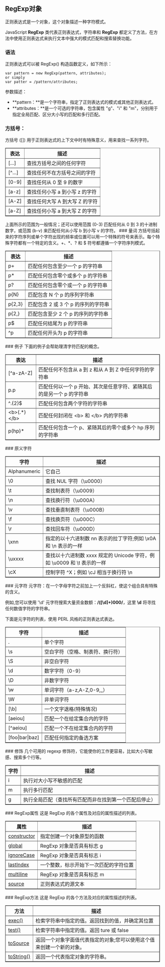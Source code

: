 ## RegExp对象
正则表达式是一个对象，这个对象描述一种字符模式。   

JavaScript **RegExp** 类代表正则表达式，字符串和 **RegExp** 都定义了方法，在方法中使用正则表达式来执行文本中强大的模式匹配和搜索替换功能。
### 语法
正则表达式可以被 RegExp() 构造函数定义，如下所示：

    var pattern = new RegExp(pattern, attributes);   
    or simply   
    var patter = /pattern/attributes;
参数描述：  

- **pattern：**是一个字符串，指定了正则表达式的模式或其他正则表达式。
- **attributes：**是一个可选的字符串，包含属性 "g"、"i" 和 "m"，分别用于指定全局匹配、区分大小写的匹配和多行匹配。
### 方括号：
方括号 ([]) 用于正则表达式的上下文中时有特殊意义，用来查找一系列字符。
<table border="1">
<tr>
<th>表达</th>
<th>描述</th>
</tr>
<tr>
<td>[...]</td>
<td>查找方括号之间的任何字符</td>
</tr>
<tr>
<td>[^...]</td>
<td>查找任何不在方括号之间的字符</td>
</tr>
<tr>
<td>[0-9]</td>
<td>查找任何从 0 至 9 的数字</td>
</tr>
<tr>
<td>[a-z]</td>
<td>查找任何小写 a 到小写 z 的字符</td>
</tr>
<tr>
<td>[A-Z]</td>
<td>查找任何大写 A 到大写 Z 的字符</td>
</tr>
<tr>
<td>[a-Z]</td>
<td>查找任何小写 a 到大写 Z 的字符</td>
</tr>
</table>
上面所示的范围为一般情况；还可以使用范围 (0-3) 匹配任何从 0 到 3 的十进制数字，或范围 (b-v) 来匹配任何从小写 b 到小写 v 的字符。
### 量词
方括号括起来的字符序列或单个字符出现的频率或位置可以用一个特殊的符号来表示。每个特殊字符都有一个特定的含义。+、*、? 和 $ 符号都遵循一个字符序列模式。
<table border="1">
<tr>
<th>表达</th>
<th>描述</th>
</tr>
<tr>
<td>p+</td>
<td>匹配任何包含至少一个 p 的字符串</td>
</tr>
<tr>
<td>p*</td>
<td>匹配任何包含零个或多个 p 的字符串</td>
</tr>
<tr>
<td>p?</td>
<td>匹配任何包含零个或一个 p 的字符串</td>
</tr>
<tr>
<td>p{N}</td>
<td>匹配包含 N 个 p 的序列字符串</td>
</tr>
<tr>
<td>p{2,3}</td>
<td>匹配包含 2 或 3 个 p 的序列的字符串</td>
</tr>
<tr>
<td>p{2,}</td>
<td>匹配包含至少 2 个 p 的序列的字符串</td>
</tr>
<tr>
<td>p$</td>
<td>匹配任何结尾为 p 的字符串</td>
</tr>
<tr>
<td>^p</td>
<td>匹配任何开头为 p 的字符串</td>
</tr>
</table>
### 例子
下面的例子会帮助理清字符匹配的概念。
<table border="1">
<tr>
<th>表达</th>
<th>描述</th>
</tr>
<tr>
<td>[^a-zA-Z]</td>
<td>匹配任何不包含从 a 到 z 和从 A 到 Z 中任何字符的字符串</td>
</tr>
<tr>
<td>p.p</td>
<td>匹配任何以一个 p 开始、其次是任意字符、紧随其后的是另一个 p 的字符串</td>
</tr>
<tr>
<td>^.{2}$</td>
<td>匹配任何包含两个字符的字符串</td>
</tr>
<tr>
<td>&lt;b&gt;(.*)&lt;/b&gt;</td>
<td>匹配任何封闭在 &lt;b&gt; 和 &lt;/b&gt; 内的字符串</td>
</tr>
<tr>
<td>p(hp)*</td>
<td>匹配任何包含一个 p、紧随其后的零个或多个 hp 序列的字符串</td>
</tr>
</table>
### 原义字符
<table border="1">
<tr>
<th>字符</th>
<th>描述</th>
</tr>
<tr>
<td>Alphanumeric</td>
<td>它自己</td>
</tr>
<tr>
<td>\0</td>
<td>查找 NUL 字符（\u0000）</td>
</tr>
<tr>
<td>\t</td>
<td>查找制表符（\u0009）</td>
</tr>
<tr>
<td>\n</td>
<td>查找换行符（\u000A）</td>
</tr>
<tr>
<td>\v</td>
<td>查找垂直制表符（\u000B）</td>
</tr>
<tr>
<td>\f</td>
<td>查找换页符（\u000C）</td>
</tr>
<tr>
<td>\r</td>
<td>查找回车符（\u000D）</td>
</tr>
<tr>
<td>\xnn</td>
<td>指定的以十六进制数 nn 表示的拉丁字符;例如 \x0A 和 \n 表示的一样</td>
</tr>
<tr>
<td>\uxxxx</td>
<td>查找以十六进制数 xxxx 规定的 Unicode 字符，例如 \u0009 和 \t 表示的一样</td>
</tr>
<tr>
<td>\cX</td>
<td>控制字符 ^X；例如 \cJ 相当于换行符 \n</td>
</tr>
</table>
### 元字符
元字符：在一个字母字符之前加上一个反斜杠，使这个组合具有特殊的含义。   

例如,您可以使用 '\d' 元字符搜索大量资金数额：**/([\d]+)000/**，这里 **\d** 将寻找任何数值字符的字符串。    

下面是元字符的列表，使用 PERL 风格的正则表达式表达。
<table border="1">
<tr>
<th>字符</th>
<th>描述</th>
</tr>
<tr>
<td>.</td>
<td>单个字符</td>
</tr>
<tr>
<td>\s</td>
<td>空白字符（空格、制表符、换行符）</td>
</tr>
<tr>
<td>\S</td>
<td>非空白字符</td>
</tr>
<tr>
<td>\d</td>
<td>数字字符（0-9）</td>
</tr>
<tr>
<td>\D</td>
<td>非数字字符</td>
</tr>
<tr>
<td>\w</td>
<td>单词字符（a-z,A-Z,0-9,_）</td>
</tr>
<tr>
<td>\W</td>
<td>非单词字符</td>
</tr>
<tr>
<td>[\b]</td>
<td>一个文字退格(特殊情况)</td>
</tr>
<tr>
<td>[aeiou]</td>
<td>匹配一个在给定集合内的字符</td>
</tr>
<tr>
<td>[^aeiou]</td>
<td>匹配一个不在给定集合内的字符</td>
</tr>
<tr>
<td>[foo|bar|baz]</td>
<td>匹配任何指定的备选方案</td>
</tr>
</table>
### 修饰
几个可用的 regexp 修饰符，它能使你的工作更容易，比如大小写敏感、搜索多个行等。
<table border="1">
<tr>
<th>字符</th>
<th>描述</th>
</tr>
<tr>
<td>i</td>
<td>执行对大小写不敏感的匹配</td>
</tr>
<tr>
<td>m</td>
<td>执行多行匹配</td>
</tr>
<tr>
<td>g</td>
<td>执行全局匹配（查找所有匹配而非在找到第一个匹配后停止）</td>
</tr>
</table>
### RegExp属性
这是 RegExp 的各个属性及对应的属性描述的列表。
<table border="1">
<tr>
<th>属性</th>
<th>描述</th>
</tr>
<tr>
<td><a href="http://www.tutorialspoint.com/javascript/regexp_constructor.htm">constructor</a></td>
<td>指定创建一个对象原型的函数</td>
</tr>
<tr>
<td><a href="http://www.tutorialspoint.com/javascript/regexp_global.htm">global</a></td>
<td>RegExp 对象是否具有标志 g</td>
</tr>
<tr>
<td><a href="http://www.tutorialspoint.com/javascript/regexp_ignorecase.htm">ignoreCase</a></td>
<td>RegExp 对象是否具有标志 i</td>
</tr>
<tr>
<td><a href="http://www.tutorialspoint.com/javascript/regexp_lastindex.htm">lastIndex</a></td>
<td>一个整数，标示开始下一次匹配的字符位置</td>
</tr>
<tr>
<td><a href="http://www.tutorialspoint.com/javascript/regexp_multiline.htm">multiline</a></td>
<td>RegExp 对象是否具有标志 m</td>
</tr>
<tr>
<td><a href="http://www.tutorialspoint.com/javascript/regexp_source.htm">source</a></td>
<td>正则表达式的源文本</td>
</tr>
</table>
### RegExp方法
这是 RegExp 的各个方法及对应的属性描述的列表。
<table border="1">
<tr>
<th>方法</th>
<th>描述</th>
</tr>
<tr>
<td><a href="http://www.tutorialspoint.com/javascript/regexp_exec.htm">exec()</a></td>
<td>检索字符串中指定的值。返回找到的值，并确定其位置</td>
</tr>
<tr>
<td><a href="http://www.tutorialspoint.com/javascript/regexp_test.htm">test()</a></td>
<td>检索字符串中指定的值。返回 ture 或 false</td>
</tr>
<tr>
<td><a href="http://www.tutorialspoint.com/javascript/regexp_tosource.htm">toSource</a></td>
<td>返回一个对象字面值代表指定的对象;您可以使用这个值来创建一个新的对象。</td>
</tr>
<tr>
<td><a href="http://www.tutorialspoint.com/javascript/regexp_tostring.htm">toString()</a></td>
<td>返回一个代表指定对象的字符串。</td>
</tr>
</table>